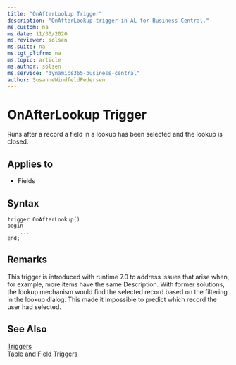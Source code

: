 ```yaml
---
title: "OnAfterLookup Trigger"
description: "OnAfterLookup trigger in AL for Business Central."
ms.custom: na
ms.date: 11/30/2020
ms.reviewer: solsen
ms.suite: na
ms.tgt_pltfrm: na
ms.topic: article
ms.author: solsen
ms.service: "dynamics365-business-central"
author: SusanneWindfeldPedersen
---
```


# OnAfterLookup Trigger

Runs after a record a field in a lookup has been selected and the lookup is closed.

## Applies to

- Fields
  
## Syntax

```al
trigger OnAfterLookup()
begin
    ...
end;
```

## Remarks

This trigger is introduced with runtime 7.0 to address issues that arise when, for example, more items have the same Description. With former solutions, the lookup mechanism would find the selected record based on the filtering in the lookup dialog. This made it impossible to predict which record the user had selected.

## See Also  

[Triggers](devenv-triggers.md)  
[Table and Field Triggers](devenv-table-and-field-triggers.md)  
